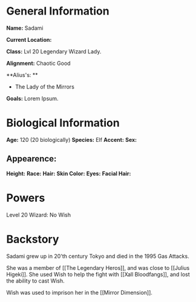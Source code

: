 # General Information
**Name:** Sadami

**Current Location:**

**Class:** Lvl 20 Legendary Wizard Lady.

**Alignment:** Chaotic Good

**Alius's: **
-  The Lady of the Mirrors

**Goals:** Lorem Ipsum.

# Biological Information
**Age:** 120 (20 biologically)
**Species:** Elf
**Accent:**
**Sex:** 

## Appearence:
**Height:**
**Race:** 
**Hair:** 
**Skin Color:** 
**Eyes:**
**Facial Hair:** 

# Powers
Level 20 Wizard: No Wish

# Backstory
Sadami grew up in 20'th century Tokyo and died in the 1995 Gas Attacks.

She was a member of [[The Legendary Heros]], and was close to [[Julius Higeki]]. She used Wish to help the fight with [[Xall Bloodfangs]], and lost the ability to cast Wish.

Wish was used to imprison her in the [[Mirror Dimension]].






